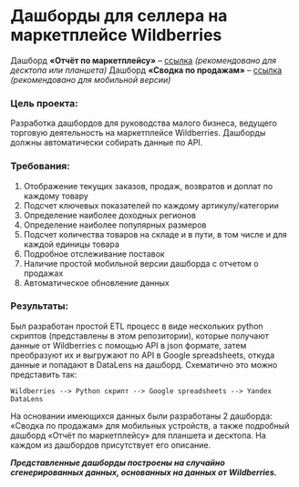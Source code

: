 # Дашборды для селлера на маркетплейсе Wildberries

Дашборд **«Отчёт по маркетплейсу»** – [ссылка](https://datalens.yandex/wz8ojtvdcplsm/ "Дашборд «Отчёт по маркетплейсу»") _(рекомендовано для десктопа или планшета)_
Дашборд **«Сводка по продажам»**    – [ссылка](https://datalens.yandex/low80svy30w2b/ "Дашборд «Сводка по продажам»") _(рекомендовано для мобильной версии)_

### Цель проекта:
Разработка дашбордов для руководства малого бизнеса, ведущего торговую деятельность на маркетплейсе Wildberries. Дашборды должны автоматически собирать данные по API.

### Требования:
1.	Отображение текущих заказов, продаж, возвратов и доплат по каждому товару
2.	Подсчет ключевых показателей по каждому артикулу/категории
3.	Определение наиболее доходных регионов
4.	Определение наиболее популярных размеров
5.	Подсчет количества товаров на складе и в пути, в том числе и для каждой единицы товара
6.	Подробное отслеживание поставок
7.	Наличие простой мобильной версии дашборда с отчетом о продажах
8.	Автоматическое обновление данных

### Результаты:
Был разработан простой ETL процесс в виде нескольких python скриптов (представлены в этом репозитории), которые получают данные от Wildberries с помощью API в json формате, затем преобразуют их и выгружают по API в Google spreadsheets, откуда данные и попадают в DataLens на дашборд. Схематично это можно представить так:

``Wildberries --> Python скрипт --> Google spreadsheets --> Yandex DataLens``

На основании имеющихся данных были разработаны 2 дашборда: «Сводка по продажам» для мобильных устройств, а также подробный дашборд «Отчёт по маркетплейсу» для планшета и десктопа. На каждом из дашбордов присутствует его описание.

**_Представленные дашборды построены на случайно сгенерированных данных, основанных на данных от Wildberries._**
